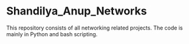 # Shandilya_Anup_Networks

This repository consists of all networking related projects. 
The code is mainly in Python and bash scripting. 
